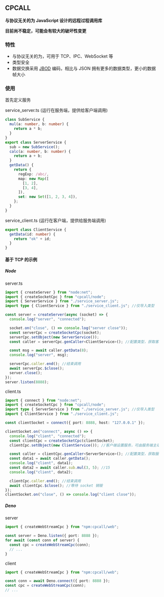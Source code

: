## CPCALL

**与协议无关的为 JavaScript 设计的远程过程调用库**

**目前尚不稳定，可能会有较大的破坏性变更**

### 特性

- 与协议无关的为，可用于 TCP、IPC、WebSocket 等
- 类型安全
- 数据交换采用 [JBOD](https://github.com/asnowc/jbod) 编码，相比与 JSON 拥有更多的数据类型，更小的数据帧大小

### 使用

首先定义服务

service_server.ts (运行在服务端，提供给客户端调用)

```ts
class SubService {
  mul(a: number, b: number) {
    return a * b;
  }
}
export class ServerService {
  sub = new SubService();
  calc(a: number, b: number) {
    return a + b;
  }
  getData() {
    return {
      regExp: /abc/,
      map: new Map([
        [1, 2],
        [3, 4],
      ]),
      set: new Set([1, 2, 3, 4]),
    };
  }
}
```

service_client.ts (运行在客户端，提供给服务端调用)

```ts
export class ClientService {
  getData(id: number) {
    return "ok" + id;
  }
}
```

#### 基于 TCP 的示例

##### Node

server.ts

```ts
import { createServer } from "node:net";
import { createSocketCpc } from "cpcall/node";
import { ServerService } from "./service_server.js";
import type { ClientService } from "./service_client.js"; //仅导入类型

const server = createServer(async (socket) => {
  console.log("server", "connected");

  socket.on("close", () => console.log("server close"));
  const serverCpc = createSocketCpc(socket);
  serverCpc.setObject(new ServerService());
  const caller = serverCpc.genCaller<ClientService>(); //配置类型，获取客户端完整的类型提示

  const msg = await caller.getData(8);
  console.log("server", msg);

  serverCpc.caller.end(); //结束调用
  await serverCpc.$close();
  server.close();
});
server.listen(8888);
```

client.ts

```ts
import { connect } from "node:net";
import { createSocketCpc } from "cpcall/node";
import type { ServerService } from "./service_server.js"; //仅导入类型
import { ClientService } from "./service_client.js";

const clientSocket = connect({ port: 8888, host: "127.0.0.1" });

clientSocket.on("connect", async () => {
  console.log("client", "connected");
  const clientCpc = createSocketCpc(clientSocket);
  clientCpc.setObject(new ClientService()); //客户端设置服务，可由服务端主动调用

  const caller = clientCpc.genCaller<ServerService>(); //配置类型，获取服务端完整的类型提示
  const data1 = await caller.getData();
  console.log("client", data1);
  const data2 = await caller.sub.mul(3, 5); //15
  console.log("client", data2);

  clientCpc.caller.end(); //结束调用
  await clientCpc.$close(); //等待 socket 销毁
});
clientSocket.on("close", () => console.log("client close"));
```

##### Deno

server

```ts
import { createWebStreamCpc } from "npm:cpcall/web";

const server = Deno.listen({ port: 8888 });
for await (const conn of server) {
  const cpc = createWebStreamCpc(conn);
  // ...
}
```

client

```ts
import { createWebStreamCpc } from "npm:cpcall/web";

const conn = await Deno.connect({ port: 8888 });
const cpc = createWebStreamCpc(conn);
// ...
```

